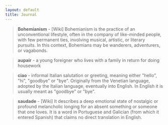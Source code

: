 ```yaml
---
layout: default
title: Journal
---
```

> **Bohemianism** - [Wiki] Bohemianism is the practice of an unconventional lifestyle, often in the company of like-minded people, with few permanent ties, involving musical, artistic, or literary pursuits. In this context, Bohemians may be wanderers, adventurers, or vagabonds.

> **aupair** - a young foreigner who lives with a family in return for doing housework

> **ciao** - informal Italian salutation or greeting, meaning either "hello", "hi", "goodbye" or "bye". Originally from the Venetian language, adopted by the Italian language, eventually into English. In English it is usually meant as "goodbye" or "bye".

> **saudade** - [Wiki] It describes a deep emotional state of nostalgic or profound melancholic longing for an absent something or someone that one loves. It is a word in Portuguese and Galician (from which it entered Spanish) that claims no direct translation in English.
